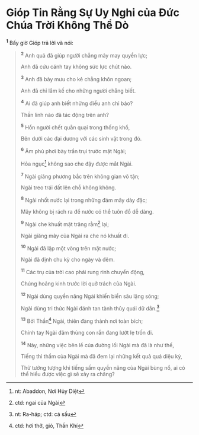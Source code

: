 # Gióp Tin Rằng Sự Uy Nghi của Đức Chúa Trời Không Thể Dò

<sup><b>1</b></sup> Bấy giờ Gióp trả lời và nói:

> <sup><b>2</b></sup> Anh quả đã giúp người chẳng mảy may quyền lực;
>
> Anh đã cứu cánh tay không sức lực chút nào.
>
> <sup><b>3</b></sup> Anh đã bày mưu cho kẻ chẳng khôn ngoan;
>
> Anh đã chỉ lắm kế cho những người chẳng biết.
>
> <sup><b>4</b></sup> Ai đã giúp anh biết những điều anh chỉ bảo?
>
> Thần linh nào đã tác động trên anh?
>
> <sup><b>5</b></sup> Hồn người chết quằn quại trong thống khổ,
>
> Bên dưới các đại dương với các sinh vật trong đó.
>
> <sup><b>6</b></sup> Âm phủ phơi bày trần trụi trước mặt Ngài;
>
> Hỏa ngục[^1-6469c65b-23ce-4f55-a9a5-d7951ba75cd0] không sao che đậy được mắt Ngài.
>
> <sup><b>7</b></sup> Ngài giăng phương bắc trên không gian vô tận;
>
> Ngài treo trái đất lên chỗ không không.
>
> <sup><b>8</b></sup> Ngài nhốt nước lại trong những đám mây dày đặc;
>
> Mây không bị rách ra để nước có thể tuôn đổ dễ dàng.
>
> <sup><b>9</b></sup> Ngài che khuất mặt trăng rằm[^2-6469c65b-23ce-4f55-a9a5-d7951ba75cd0] lại;
>
> Ngài giăng mây của Ngài ra che nó khuất đi.
>
> <sup><b>10</b></sup> Ngài đã lập một vòng trên mặt nước;
>
> Ngài đã định chu kỳ cho ngày và đêm.
>
> <sup><b>11</b></sup> Các trụ của trời cao phải rung rinh chuyển động,
>
> Chúng hoảng kinh trước lời quở trách của Ngài.
>
> <sup><b>12</b></sup> Ngài dùng quyền năng Ngài khiến biển sâu lặng sóng;
>
> Ngài dùng tri thức Ngài đánh tan tành thủy quái dữ dằn.[^3-6469c65b-23ce-4f55-a9a5-d7951ba75cd0]
>
> <sup><b>13</b></sup> Bởi Thần[^4-6469c65b-23ce-4f55-a9a5-d7951ba75cd0] Ngài, thiên đàng thành nơi toàn bích;
>
> Chính tay Ngài đâm thủng con rắn đang lướt lẹ trốn đi.
>
> <sup><b>14</b></sup> Này, những việc bên lề của đường lối Ngài mà đã là như thế,
>
> Tiếng thì thầm của Ngài mà đã đem lại những kết quả quá diệu kỳ,
>
> Thử tưởng tượng khi tiếng sấm quyền năng của Ngài bùng nổ, ai có thể hiểu được việc gì sẽ xảy ra chăng?

[^1-6469c65b-23ce-4f55-a9a5-d7951ba75cd0]: nt: Abaddon, Nơi Hủy Diệt

[^2-6469c65b-23ce-4f55-a9a5-d7951ba75cd0]: ctd: ngai của Ngài

[^3-6469c65b-23ce-4f55-a9a5-d7951ba75cd0]: nt: Ra-háp; ctd: cá sấu

[^4-6469c65b-23ce-4f55-a9a5-d7951ba75cd0]: ctd: hơi thở, gió, Thần Khí

